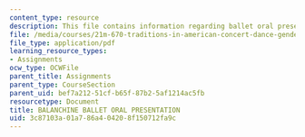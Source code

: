 ```yaml
---
content_type: resource
description: This file contains information regarding ballet oral presentation.
file: /media/courses/21m-670-traditions-in-american-concert-dance-gender-and-autobiography-spring-2008/3c87103a01a786a404208f150712fa9c_MIT21M_670S08_orals.pdf
file_type: application/pdf
learning_resource_types:
- Assignments
ocw_type: OCWFile
parent_title: Assignments
parent_type: CourseSection
parent_uid: bef7a212-51cf-b65f-87b2-5af1214ac5fb
resourcetype: Document
title: BALANCHINE BALLET ORAL PRESENTATION
uid: 3c87103a-01a7-86a4-0420-8f150712fa9c
---
```

